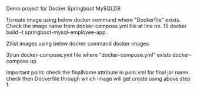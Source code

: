 Demo project for Docker Springboot MySQLDB

1)create image using below docker command where "Dockerfile" exists. Check the image name from docker-compose.yml file at line no. 15
docker build -t springboot-mysql-employee-app .

2)list images using below docker command
docker images

3)run docker-compose.yml file where "docker-compose.yml" exists
docker-compose up

Important point:
check the finalName attribute in pom.xml for final jar name.
check then Dockerfile through which image will get create using above step 1.
